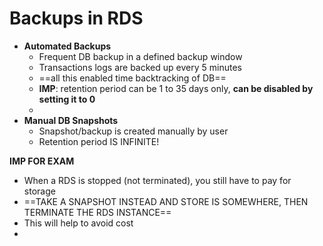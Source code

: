 
# Backups in RDS

- **Automated Backups**
	- Frequent DB backup in a defined backup window
	- Transactions logs are backed up every 5 minutes
	- ==all this enabled time backtracking of DB==
	- **IMP**: retention period can be 1 to 35 days only, **can be disabled by setting it to 0**
	- 
- **Manual DB Snapshots**
	- Snapshot/backup is created manually by user
	- Retention period IS INFINITE!

**IMP FOR EXAM**

- When a RDS is stopped (not terminated), you still have to pay for storage
- ==TAKE A SNAPSHOT INSTEAD AND STORE IS SOMEWHERE, THEN TERMINATE THE RDS INSTANCE==
- This will help to avoid cost
- 